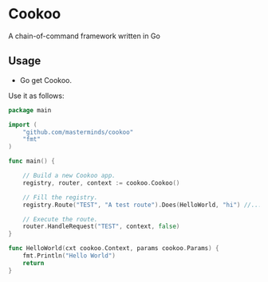Cookoo
======

A chain-of-command framework written in Go

## Usage

- Go get Cookoo.

Use it as follows:

~~~go
package main

import (
	"github.com/masterminds/cookoo"
	"fmt"
)

func main() {

	// Build a new Cookoo app.
	registry, router, context := cookoo.Cookoo()

	// Fill the registry.
	registry.Route("TEST", "A test route").Does(HelloWorld, "hi") //...

	// Execute the route.
	router.HandleRequest("TEST", context, false)
}

func HelloWorld(cxt cookoo.Context, params cookoo.Params) {
	fmt.Println("Hello World")
	return
}

~~~
